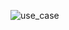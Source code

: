 ![use_case](https://github.com/olgasolovei/2023-honcharuk/assets/73313905/de1feb84-9b55-4f3e-bfb3-8c11ea6a09be)

